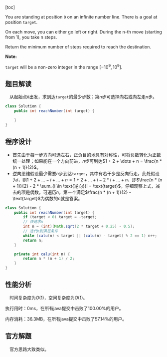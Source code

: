 [toc]

You are standing at position `0` on an infinite number line. There is a goal at position `target`.

On each move, you can either go left or right. During the n-th move (starting from 1), you take n steps.

Return the minimum number of steps required to reach the destination.



**Note:**

`target` will be a non-zero integer in the range $[-10^9, 10^9]$.



## 题目解读

&emsp;从起始点`0`出发，求到达`target`的最少步数；第$n$步可选择向右或向左走$n$步。

```java
class Solution {
    public int reachNumber(int target) {
        
    }
}
```

## 程序设计

* 首先由于每一步方向可选左右，正负目的地具有对称性，可将负数转化为正数统一处理；如果能在一个方向前进，$n$步可到达$1 + 2 + \dots + n = \frac{n * (n + 1)}{2}$。
* 逆向思维假设最少需要$n$步到达`target`，其中有若干步是反向行走，此处假设为$i$，则$1 + 2 + \dots - i + \dots + n = 1 + 2 + \dots + i - 2 * i + \dots + n$，即$\frac{n * (n + 1)}{2} - 2 * \sum_{i \in \text{逆向}}i = \text{target}$，仔细观察上式，减去的项是偶数，可遍历$n$，第一个满足$\frac{n * (n + 1)}{2} - \text{target}$为偶数的$n$就是答案。

```java
class Solution {
    public int reachNumber(int target) {
        if (target < 0) target = -target;
		// 快速求n
        int n = (int)(Math.sqrt(2 * target + 0.25) - 0.5);
        // 迭代n到满足条件
        while (calu(n) < target || (calu(n) - target) % 2 == 1) n++;
        return n;
    }

    private int calu(int n) {
        return n * (n + 1) / 2;
    }
}
```

## 性能分析

&emsp;时间复杂度为$O(1)$，空间复杂度为$O(1)$。

执行用时：0ms，在所有java提交中击败了100.00%的用户。

内存消耗：36.3MB，在所有java提交中击败了57.14%的用户。

## 官方解题

&emsp;官方思路大致类似。